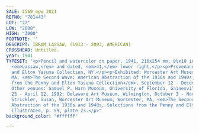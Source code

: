 ```yaml
---
SALE: 2569_mpw_2021
REFNO: "781443"
LOT: "22"
LOW: "2000"
HIGH: "3000"
FOOTNOTE: ''
DESCRIPT: IBRAM LASSAW, (1913 - 2003, AMERICAN)
CROSSHEAD: Untitled.
year: 1941
TYPESET: "<p>Pencil and watercolor on paper, 1941. 210x254 mm; 8¼x10 inches. Signed,
  <em>Lassaw,</em> and dated, <em>41,</em> lower right.</p><p>Provenance: The Penny
  and Elton Yasuna Collection, NY.</p><p>Exhibited: Worcester Art Museum, Worcester,
  MA, <em>The Second Wave: American Abstraction of the 1930s and 1940s, Selections
  from the Penny and Elton Yasuna Collection</em>, September 12 - December 1, 1991.
  Other venues: Samuel P. Harn Museum, University of Florida, Gainesville, February
  23 - April 12, 1992; Delaware Art Museum, Wilmington, October 3 - November 29, 1992.</p><p>Published:
  Strickler, Susan, Worcester Art Museum, Worcester, MA, <em>The Second Wave: American
  Abstraction of the 1930s and 1940s, Selections from the Penny and Elton Yasuna Collection</em>,
  illustrated, p. 59, plate 23.</p>"
background_color: "#ffffff"

---
```

